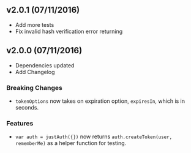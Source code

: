 ## v2.0.1 (07/11/2016)

- Add more tests
- Fix invalid hash verification error returning

## v2.0.0 (07/11/2016)

- Dependencies updated
- Add Changelog

### Breaking Changes

- `tokenOptions` now takes on expiration option, `expiresIn`, which is in seconds.

### Features

- `var auth = justAuth({})` now returns `auth.createToken(user, rememberMe)` as a helper function for testing.
